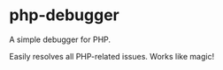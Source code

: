 # php-debugger
A simple debugger for PHP.

Easily resolves all PHP-related issues.  Works like magic!
